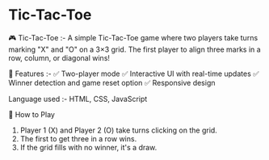 # Tic-Tac-Toe
🎮 Tic-Tac-Toe :-  A simple Tic-Tac-Toe game where two players take turns marking "X" and "O" on a 3×3 grid. The first player to align three marks in a row, column, or diagonal wins!

🎯 Features :- 
✅ Two-player mode
✅ Interactive UI with real-time updates
✅ Winner detection and game reset option
✅ Responsive design

Language used :- HTML, CSS, JavaScript

🚀 How to Play
1) Player 1 (X) and Player 2 (O) take turns clicking on the grid.
2) The first to get three in a row wins.
3) If the grid fills with no winner, it's a draw.

